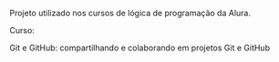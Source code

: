 Projeto utilizado nos cursos de lógica de programação da Alura.

Curso: 

Git e GitHub: compartilhando e colaborando em projetos Git e GitHub


